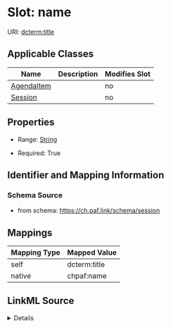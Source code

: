 

# Slot: name



URI: [dcterm:title](http://purl.org/dc/terms/title)



<!-- no inheritance hierarchy -->





## Applicable Classes

| Name | Description | Modifies Slot |
| --- | --- | --- |
| [AgendaItem](AgendaItem.md) |  |  no  |
| [Session](Session.md) |  |  no  |







## Properties

* Range: [String](String.md)

* Required: True





## Identifier and Mapping Information







### Schema Source


* from schema: https://ch.paf.link/schema/session




## Mappings

| Mapping Type | Mapped Value |
| ---  | ---  |
| self | dcterm:title |
| native | chpaf:name |




## LinkML Source

<details>
```yaml
name: name
from_schema: https://ch.paf.link/schema/session
rank: 1000
slot_uri: dcterm:title
alias: name
domain_of:
- Session
- AgendaItem
range: string
required: true

```
</details>
